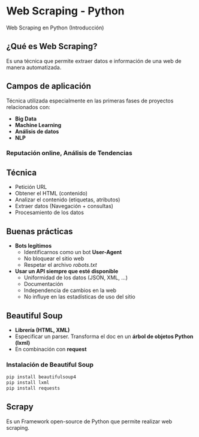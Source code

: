 # Web Scraping - Python
Web Scraping en Python (Introducción)

## ¿Qué es Web Scraping?
Es una técnica que permite extraer datos e información de una web de manera automatizada.

## Campos de aplicación
Técnica utilizada especialmente en las primeras fases de proyectos relacionados con:
- **Big Data**
- **Machine Learning**
- **Análisis de datos**
- **NLP**

### Reputación online, Análisis de Tendencias

## Técnica
- Petición URL
- Obtener el HTML (contenido)
- Analizar el contenido (etiquetas, atributos)
- Extraer datos (Navegación + consultas)
- Procesamiento de los datos

## Buenas prácticas
- **Bots legítimos**
  - Identificarnos como un bot **User-Agent**
  - No bloquear el sitio web
  - Respetar el archivo *robots.txt*
 - **Usar un API siempre que esté disponible**
    - Uniformidad de los datos (JSON, XML, ...)
    - Documentación
    - Independencia de cambios en la web
    - No influye en las estadísticas de uso del sitio


## Beautiful Soup
- **Librería (HTML, XML)**
- Especificar un  parser. Transforma el doc en un **árbol de objetos Python (lxml)**
- En combinación con **request**

### Instalación de Beautiful Soup
```python
pip install beautifulsoup4
pip install lxml
pip install requests
```

## Scrapy
Es un Framework open-source de Python que permite realizar web scraping.

